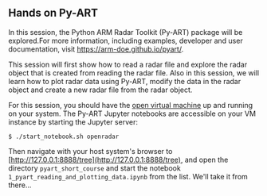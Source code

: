 ## Hands on Py-ART
In this session, the Python ARM Radar Toolkit (Py-ART) package will be explored.For more information, including examples, developer and user documentation, visit  <https://arm-doe.github.io/pyart/>.

This session will first show how to read a radar file and explore the radar object that is created from reading the radar file. Also in this session, we will learn how to plot radar data using Py-ART, modify the data in the radar object and create a new radar file from the radar object.

For this session, you should have the [open virtual machine](http://openradarscience.org/vm-docs/) up and running on your system.
The Py-ART Jupyter notebooks are accessible on your VM instance by starting the Jupyter server:

```
$ ./start_notebook.sh openradar
```

Then navigate with your host system's browser to [http://127.0.0.1:8888/tree](http://127.0.0.1:8888/tree), and open the directory `pyart_short_course` and start the notebook `1_pyart_reading_and_plotting_data.ipynb` from the list. We'll take it from there...

